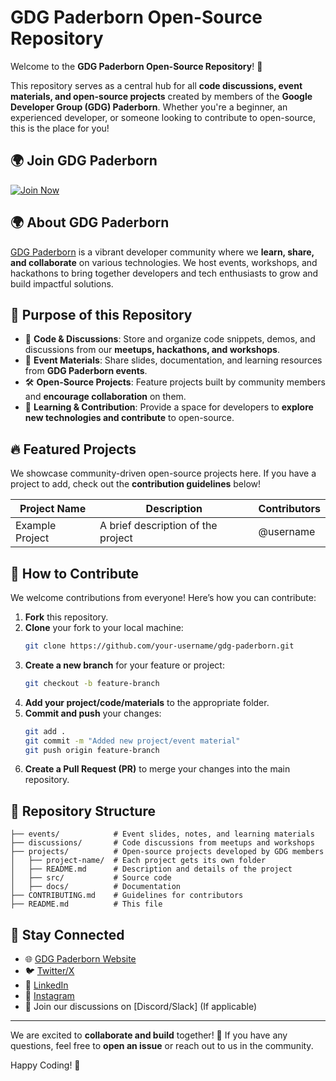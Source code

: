 # GDG Paderborn Open-Source Repository

Welcome to the **GDG Paderborn Open-Source Repository**! 🚀

This repository serves as a central hub for all **code discussions, event materials, and open-source projects** created by members of the **Google Developer Group (GDG) Paderborn**. Whether you're a beginner, an experienced developer, or someone looking to contribute to open-source, this is the place for you!

## 🌍 Join GDG Paderborn

[![Join Now](https://img.shields.io/badge/Join%20Now-GDG%20Paderborn-blue?style=for-the-badge)](https://gdg.community.dev/gdg-paderborn/)

## 🌍 About GDG Paderborn

[GDG Paderborn](https://gdg.community.dev/gdg-paderborn/) is a vibrant developer community where we **learn, share, and collaborate** on various technologies. We host events, workshops, and hackathons to bring together developers and tech enthusiasts to grow and build impactful solutions.

## 📌 Purpose of this Repository

- 📖 **Code & Discussions**: Store and organize code snippets, demos, and discussions from our **meetups, hackathons, and workshops**.
- 📝 **Event Materials**: Share slides, documentation, and learning resources from **GDG Paderborn events**.
- 🛠 **Open-Source Projects**: Feature projects built by community members and **encourage collaboration** on them.
- 🚀 **Learning & Contribution**: Provide a space for developers to **explore new technologies and contribute** to open-source.

## 🔥 Featured Projects

We showcase community-driven open-source projects here. If you have a project to add, check out the **contribution guidelines** below!

| Project Name | Description | Contributors |
|-------------|-------------|-------------|
| Example Project | A brief description of the project | @username |

## 🤝 How to Contribute

We welcome contributions from everyone! Here’s how you can contribute:

1. **Fork** this repository.
2. **Clone** your fork to your local machine:
   ```sh
   git clone https://github.com/your-username/gdg-paderborn.git
   ```
3. **Create a new branch** for your feature or project:
   ```sh
   git checkout -b feature-branch
   ```
4. **Add your project/code/materials** to the appropriate folder.
5. **Commit and push** your changes:
   ```sh
   git add .
   git commit -m "Added new project/event material"
   git push origin feature-branch
   ```
6. **Create a Pull Request (PR)** to merge your changes into the main repository.

## 📂 Repository Structure

```
├── events/            # Event slides, notes, and learning materials
├── discussions/       # Code discussions from meetups and workshops
├── projects/          # Open-source projects developed by GDG members
│   ├── project-name/  # Each project gets its own folder
│   ├── README.md      # Description and details of the project
│   ├── src/           # Source code
│   ├── docs/          # Documentation
├── CONTRIBUTING.md    # Guidelines for contributors
├── README.md          # This file
```

## 📢 Stay Connected

- 🌐 [GDG Paderborn Website](https://gdg.community.dev/gdg-paderborn/)
- 🐦 [Twitter/X](https://x.com/gdg_paderborn)
- 💼 [LinkedIn](https://www.linkedin.com/company/gdg-paderborn/)
- 📸 [Instagram](https://www.instagram.com/gdg_paderborn/)
- 💬 Join our discussions on [Discord/Slack] (If applicable)

---

We are excited to **collaborate and build** together! 🎉 If you have any questions, feel free to **open an issue** or reach out to us in the community.

Happy Coding! 🚀

